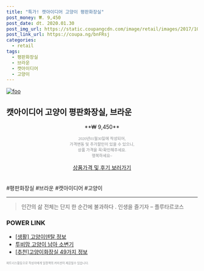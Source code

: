 ```yaml
--- 
title: "특가! 캣아이디어 고양이 평판화장실" 
post_money: ₩. 9,450 
post_date: dt. 2020.01.30 
post_img_url: https://static.coupangcdn.com/image/retail/images/2017/10/13/18/3/66406bef-f9b6-41d3-ab21-0e8d916ba5f5.jpg 
post_link_url: https://coupa.ng/bnFRsj 
categories: 
  - retail 
tags: 
  - 평판화장실 
  - 브라운 
  - 캣아이디어 
  - 고양이 
--- 
```

[![foo](https://static.coupangcdn.com/image/retail/images/2017/10/13/18/3/66406bef-f9b6-41d3-ab21-0e8d916ba5f5.jpg)](https://coupa.ng/bnFRsj) 

## 캣아이디어 고양이 평판화장실, 브라운 
<p style="text-align: center;">**₩ 9,450**</p> 
<p style="text-align: center;"><span style="color: #898c8f; font-family: Georgia,Times,serif; font-size: 0.75em;">2020년01월30일에 작성되어, <br>가격변동 및 추가할인이 있을 수 있으니,<br> 상품 가격을 꼭!확인해주세요.<br>행복하세요~</span> 
</p>	 
<div markdown="0" style="text-align: center;"><a href="https://coupa.ng/bnFRsj" class="btn btn--success">상품가격 및 후기 보러가기</a></div> 
<br><br> 
  #평판화장실 #브라운 #캣아이디어 #고양이 
<hr> 

> 인간의 삶 전체는 단지 한 순간에 불과하다 . 인생을 즐기자 – 플루타르코스 


### POWER LINK

* <a href="https://blog.naver.com/santokki14/221767449171" target="_blank"> [생활] 고양이덴탈 정보 </a>
* <a href="https://blog.naver.com/santokki14/221776942796" target="_blank">투비맘 고양이 남아 소변기</a>
* <a href="https://blog.naver.com/fasyy4321/221789568194" target="_blank">[추천]고양이화장실 49가지 정보</a>

<span style="color: #898c8f; font-family: Georgia,Times,serif; font-size: 0.55em;">파트너스활동으로 작성자에게 일정액의 커미션이 제공될수 있습니다.</span> 
